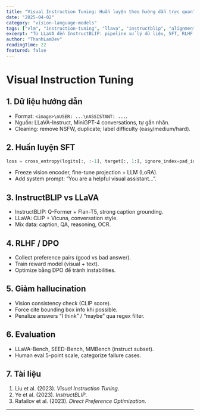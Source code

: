 ```yaml
---
title: "Visual Instruction Tuning: Huấn luyện theo hướng dẫn trực quan"
date: "2025-04-02"
category: "vision-language-models"
tags: ["vlm", "instruction-tuning", "llava", "instructblip", "alignment"]
excerpt: "Từ LLaVA đến InstructBLIP: pipeline xử lý dữ liệu, SFT, RLHF và mẹo giảm hallucination cho VLM follow-instruction hiệu quả."
author: "ThanhLamDev"
readingTime: 22
featured: false
---
```


# Visual Instruction Tuning

## 1. Dữ liệu hướng dẫn

- Format: `<image>\nUSER: ...\nASSISTANT: ...`.
- Nguồn: LLaVA-Instruct, MiniGPT-4 conversations, tự gắn nhãn.
- Cleaning: remove NSFW, duplicate; label difficulty (easy/medium/hard).

## 2. Huấn luyện SFT

```python
loss = cross_entropy(logits[:, :-1], target[:, 1:], ignore_index=pad_id)
```

- Freeze vision encoder, fine-tune projection + LLM (LoRA).
- Add system prompt: “You are a helpful visual assistant...”.

## 3. InstructBLIP vs LLaVA

- InstructBLIP: Q-Former + Flan-T5, strong caption grounding.
- LLaVA: CLIP + Vicuna, conversation style.
- Mix data: caption, QA, reasoning, OCR.

## 4. RLHF / DPO

- Collect preference pairs (good vs bad answer).
- Train reward model (visual + text).
- Optimize bằng DPO để tránh instabilities.

## 5. Giảm hallucination

- Vision consistency check (CLIP score).
- Force cite bounding box info khi possible.
- Penalize answers “I think” / “maybe” qua regex filter.

## 6. Evaluation

- LLaVA-Bench, SEED-Bench, MMBench (instruct subset).
- Human eval 5-point scale, categorize failure cases.

## 7. Tài liệu

1. Liu et al. (2023). *Visual Instruction Tuning*.
2. Ye et al. (2023). *InstructBLIP*.
3. Rafailov et al. (2023). *Direct Preference Optimization*.

---

<script src="/assets/js/katex-init.js"></script>
